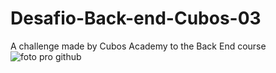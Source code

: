 # Desafio-Back-end-Cubos-03
A challenge made by Cubos Academy to the Back  End course
![foto pro github](https://user-images.githubusercontent.com/95707984/174828381-82933348-ac2d-457c-928c-70779f91d9ff.png)
